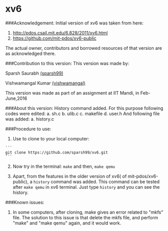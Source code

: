 # xv6
###Acknowledgement:
Initial version of xv6 was taken from here:

1.  http://pdos.csail.mit.edu/6.828/2011/xv6.html
2.  https://github.com/mit-pdos/xv6-public

The actual owner, contributors and borrowed resources of that version are as acknowledged there.

###Contribution to this version:
This version was made by:

Sparsh Saurabh [(sparsh99)](https://github.com/sparsh99)

Vishwamangal Kumar [(vishwamangal)](https://github.com/vishwamangal)
	
This version was made as part of an assignment at IIT Mandi, in Feb-June,2016

###About this version:
    History command added. 
      For this purpose following codes were edited:
      a.  sh.c
      b.  ulib.c
      c.  makefile
      d.  user.h
      And following file was added:
      a.  history.c

###Procedure to use:
  1.  Use to clone to your local computer:
  
  	```
  	git clone https://github.com/sparsh99/xv6.git
  	```
  	
  2.  	Now try in the terminal: 
  	`make`
	and then,
        `make qemu`
        
  3.	Apart, from the features in the older version of xv6( of mit-pdos/xv6-public), a `history` command was added. This command can be tested after `make qemu` in xv6 terminal. Just type `history` and you can see the history.

###Known issues:
1.  In some computers, after cloning, make gives an error related to "mkfs" file. The solution to this issue is that delete the mkfs file, and perform "make" and "make qemu" again, and it would work.
